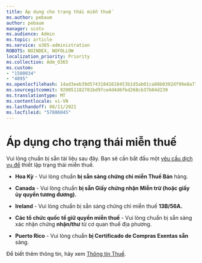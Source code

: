 ```yaml
---
title: Áp dụng cho trạng thái miễn thuế
ms.author: pebaum
author: pebaum
manager: scotv
ms.audience: Admin
ms.topic: article
ms.service: o365-administration
ROBOTS: NOINDEX, NOFOLLOW
localization_priority: Priority
ms.collection: Adm_O365
ms.custom:
- "1500034"
- "4895"
ms.openlocfilehash: 14ad3eeb39d57431841618453b1d5ab01ca88b0392df99e8a7754c140c1ea478
ms.sourcegitcommit: 920051182781bd97ce4d4d6fbd268cb37b84d239
ms.translationtype: MT
ms.contentlocale: vi-VN
ms.lasthandoff: 08/11/2021
ms.locfileid: "57886045"
---
```

# <a name="apply-for-tax-exempt-status"></a>Áp dụng cho trạng thái miễn thuế

Vui lòng chuẩn bị sẵn tài liệu sau đây. Bạn sẽ cần bắt đầu một [yêu cầu dịch vụ để](https://go.microsoft.com/fwlink/p/?linkid=518322) thiết lập trạng thái miễn thuế.

- **Hoa Kỳ** - Vui lòng chuẩn **bị sẵn sàng chứng chỉ miễn Thuế Bán** hàng.

- **Canada** - Vui lòng chuẩn **bị sẵn Giấy chứng nhận Miễn trừ (hoặc giấy ủy quyền tương đương).**

- **Ireland** - Vui lòng chuẩn bị sẵn sàng chứng chỉ miễn thuế **13B/56A.**

- **Các tổ chức quốc tế giữ quyền miễn thuế** - Vui lòng chuẩn bị sẵn sàng xác nhận chứng **nhận/thư** từ cơ quan thuế địa phương.

- **Puerto Rico** - Vui lòng chuẩn **bị Certificado de Compras Exentas sẵn** sàng.

Để biết thêm thông tin, hãy xem [Thông tin Thuế](https://docs.microsoft.com/microsoft-365/commerce/billing-and-payments/tax-information).
